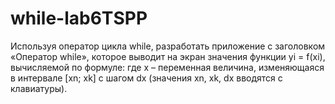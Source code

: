 # while-lab6TSPP
Используя оператор цикла while, разработать приложение с заголовком «Оператор while», которое выводит на экран значения функции yi = f(xi), вычисляемой по формуле:
где x – переменная величина, изменяющаяся в интервале [xn; xk] с шагом dx (значения xn, xk, dx вводятся с клавиатуры).
